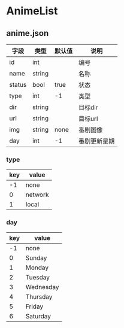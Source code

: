 # AnimeList

## anime.json

| 字段   | 类型   | 默认值 | 说明         |
| ------ | ------ | ------ | ------------ |
| id     | int    |        | 编号         |
| name   | string |        | 名称         |
| status | bool   | true   | 状态         |
| type   | int    | -1     | 类型         |
| dir    | string |        | 目标dir      |
| url    | string |        | 目标url      |
| img    | string | none   | 番剧图像     |
| day    | int    | -1     | 番剧更新星期 |

### type

| key  | value   |
| ---- | ------- |
| -1   | none    |
| 0    | network |
| 1    | local   |

### day

| key  | value     |
| ---- | --------- |
| -1   | none      |
| 0    | Sunday    |
| 1    | Monday    |
| 2    | Tuesday   |
| 3    | Wednesday |
| 4    | Thursday  |
| 5    | Friday    |
| 6    | Saturday  |



